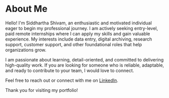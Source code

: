 # About Me

Hello! I'm Siddhartha Shivam, an enthusiastic and motivated individual eager to begin my professional journey. I am actively seeking entry-level, paid remote internships where I can apply my skills and gain valuable experience. My interests include data entry, digital archiving, research support, customer support, and other foundational roles that help organizations grow.

I am passionate about learning, detail-oriented, and committed to delivering high-quality work. If you are looking for someone who is reliable, adaptable, and ready to contribute to your team, I would love to connect.

Feel free to reach out or connect with me on [LinkedIn](https://www.linkedin.com/in/siddhartha-shivam-b05391362/).

Thank you for visiting my portfolio!
